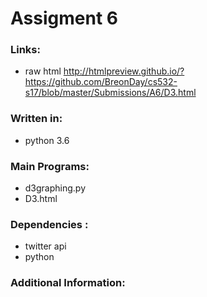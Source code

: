 # **Assigment 6**

### Links:
* raw html http://htmlpreview.github.io/?https://github.com/BreonDay/cs532-s17/blob/master/Submissions/A6/D3.html

### Written in:
* python 3.6

### Main Programs:
* d3graphing.py
* D3.html

### Dependencies :
* twitter api 
* python 

### Additional Information:
